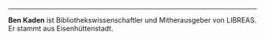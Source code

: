---
**Ben Kaden** ist Bibliothekswissenschaftler und Mitherausgeber von LIBREAS. Er stammt aus Eisenhüttenstadt.